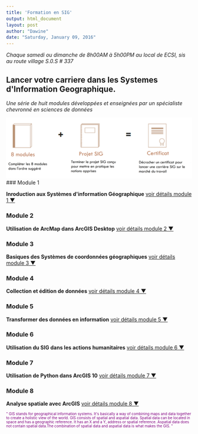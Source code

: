 ```yaml
---
title: 'Formation en SIG'
output: html_document
layout: post
author: "Dawine"
date: "Saturday, January 09, 2016"
---
```


*Chaque samedi ou dimanche de 8h00AM à 5h00PM au local de ECSI, sis au route village S.0.S # 337*
## Lancer votre carriere dans les Systemes d'Information Geographique.
*Une série de huit modules développées et enseignées par un spécialiste chevronné en sciences de données*
<br>

<img src="/assets/pictures/NLP_Project2014/2_PExp_BlgTop100-.png" style="width: 800px;" />
### Module 1

**Inroduction aux Systèmes d'information Géographique**
<a id="aTag0" href="javascript:toggleAndChangeText0();">
voir détails module 1 &#9660;
</a>
<div id="divToToggle0" style="display: none;">

1. Qu'est ce que les SIG
2. Composantes des SIG
3. Application des SIG
4. Couches, relation spatiales et requêtes
5. Types et mesusre des entités géographiqes
6. Design cartographique
7. Données spatiales
8. Données vecteur
9. Données raster
10. Geodatabase
11. Mesure de la terre
12. Système de coordonnées
13. Projections
14. Projections dans SIG
15. Edition dans SIG
16. Géotraitement
17. Programmation
18. Procédure SIG
19. Données SIG
20. Analyse des données vecteur
21. Analyse des données raster
22. Utilsation de ArcMap dans Arc

</div>

<script type="text/javascript" src="https://ajax.googleapis.com/ajax/libs/jquery/1.4.4/jquery.min.js"></script>
<script type="text/javascript">
function toggleAndChangeText0() {
$('#divToToggle0').toggle();
if ($('#divToToggle0').css('display') == 'none') {
$('#aTag0').html('voir détails module 1 &#9660');
}
else {
$('#aTag0').html('cacher détails module 1 &#9650');
}
}
</script>

### Module 2

**Utilisation de ArcMap dans ArcGIS Desktop**
<a id="aTag1" href="javascript:toggleAndChangeText1();">
voir détails module 2 &#9660;
</a>
<div id="divToToggle1" style="display: none;">

1. What is GIS?
2. What is GIS data?
3. Navigating a GIS map
4. Finding information
5. Explore functionality in arcmap 10

</div>

<script type="text/javascript" src="https://ajax.googleapis.com/ajax/libs/jquery/1.4.4/jquery.min.js"></script>
<script type="text/javascript">
function toggleAndChangeText1() {
$('#divToToggle1').toggle();
if ($('#divToToggle1').css('display') == 'none') {
$('#aTag1').html('voir détails module 2 &#9660');
}
else {
$('#aTag1').html('cacher détails module 2 &#9650');
}
}
</script>

### Module 3

**Basiques des Systèmes de coordonnées géographiques**
<a id="aTag2" href="javascript:toggleAndChangeText2();">
voir détails module 3 &#9660;
</a>
<div id="divToToggle2" style="display: none;">

1. The shape of the Earth
   + The earth's shape is an ellipsoid
   + The earth's shape is an spheroid
   + Why do we need different spheroids?
   + When to use a sphere
2. Establishing location
   + Creating the graticule
   + Locating features from north to south
   + Locating features from east to west
   + Decimal degrees

</div>

<script type="text/javascript" src="https://ajax.googleapis.com/ajax/libs/jquery/1.4.4/jquery.min.js"></script>
<script type="text/javascript">
function toggleAndChangeText2() {
$('#divToToggle2').toggle();
if ($('#divToToggle2').css('display') == 'none') {
$('#aTag2').html('voir détails module 3 &#9660');
}
else {
$('#aTag2').html('cacher détails module 3 &#9650');
}
}
</script>

### Module 4

**Collection et édition de données**
<a id="aTag3" href="javascript:toggleAndChangeText3();">
voir détails module 4 &#9660;
</a>
<div id="divToToggle3" style="display: none;">

1. Editing tools
2. Geocoding
3. Design web form with excel 
4. Tracklogs with Garmin and OSMand


</div>

<script type="text/javascript" src="https://ajax.googleapis.com/ajax/libs/jquery/1.4.4/jquery.min.js"></script>
<script type="text/javascript">
function toggleAndChangeText3() {
$('#divToToggle3').toggle();
if ($('#divToToggle3').css('display') == 'none') {
$('#aTag3').html('voir détails module 4 &#9660');
}
else {
$('#aTag3').html('cacher détails module 4 &#9650');
}
}
</script>


### Module 5

**Transformer des données en information**
<a id="aTag4" href="javascript:toggleAndChangeText4();">
voir détails module 5 &#9660;
</a>
<div id="divToToggle4" style="display: none;">

1. Basics of Data and Information 
2. Cartography, Map Production, and Geovisualization 
3. Query and Measurement 
4. Transformations and Descriptive Summaries 
5. Optimization and Hypothesis Testing 
6. Uncertainty 

</div>

<script type="text/javascript" src="https://ajax.googleapis.com/ajax/libs/jquery/1.4.4/jquery.min.js"></script>
<script type="text/javascript">
function toggleAndChangeText4() {
$('#divToToggle4').toggle();
if ($('#divToToggle4').css('display') == 'none') {
$('#aTag4').html('voir détails module 5 &#9660');
}
else {
$('#aTag4').html('cacher détails module 5 &#9650');
}
}
</script>

### Module 6

**Utilisation du SIG dans les actions humanitaires**
<a id="aTag5" href="javascript:toggleAndChangeText5();">
voir détails module 6 &#9660;
</a>
<div id="divToToggle5" style="display: none;">

1. Data types and data exploration 
2. Remotely sensed data
3. Symbols and symbol styles
4. Principles of map design 
5. Coordinate systems and map projections 
6. Georeferencing and digitizing 
7. Using vector data in ArcMap 
8. Using raster data in ArcMap 

</div>

<script type="text/javascript" src="https://ajax.googleapis.com/ajax/libs/jquery/1.4.4/jquery.min.js"></script>
<script type="text/javascript">
function toggleAndChangeText5() {
$('#divToToggle5').toggle();
if ($('#divToToggle5').css('display') == 'none') {
$('#aTag5').html('voir détails module 6 &#9660');
}
else {
$('#aTag5').html('cacher détails module 6 &#9650');
}
}
</script>

### Module 7

**Utilisation de Python dans ArcGIS 10**
<a id="aTag6" href="javascript:toggleAndChangeText6();">
voir détails module 7 &#9660;
</a>
<div id="divToToggle6" style="display: none;">

1. Where to start?
2. Creating scripts
3. Python in ArcGIS
4. Creating Python Toolboxes
5. Add-ins
5. Handling errors

</div>

<script type="text/javascript" src="https://ajax.googleapis.com/ajax/libs/jquery/1.4.4/jquery.min.js"></script>
<script type="text/javascript">
function toggleAndChangeText6() {
$('#divToToggle6').toggle();
if ($('#divToToggle6').css('display') == 'none') {
$('#aTag6').html('voir détails module 7 &#9660');
}
else {
$('#aTag6').html('cacher détails module 7 &#9650');
}
}
</script>

### Module 8

**Analyse spatiale avec ArcGIS**
<a id="aTag7" href="javascript:toggleAndChangeText7();">
voir détails module 8 &#9660;
</a>
<div id="divToToggle7" style="display: none;">

1. Managing Imagery
2. Visualizing and Analyzing Imagery
3. Working with lidar data
4. Using Regression Analysis to Explore Why
5. Sharing Analysis Workflows Using Geoprocessing Packages

</div>

<script type="text/javascript" src="https://ajax.googleapis.com/ajax/libs/jquery/1.4.4/jquery.min.js"></script>
<script type="text/javascript">
function toggleAndChangeText7() {
$('#divToToggle7').toggle();
if ($('#divToToggle7').css('display') == 'none') {
$('#aTag7').html('voir détails module 8 &#9660');
}
else {
$('#aTag7').html('cacher détails module 8 &#9650');
}
}
</script>


<div class = "message", style="font-size:70%;color:purple" >
" GIS stands for geographical information systems. It's basically a way of combining maps and data together to create a holistic view of the world. GIS consists of spatial and aspatial data. Spatial data can
be located in space and has a geographic reference. It has an X and a Y, address or
spatial reference. Aspatial data does not contain spatial data.The combination of spatial data and aspatial data is what makes the GIS. "
</div>

